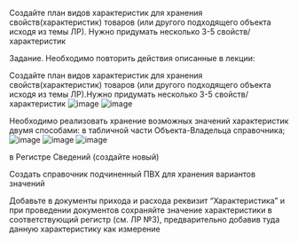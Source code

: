Создайте план видов характеристик для хранения свойств(характеристик) товаров 
(или другого подходящего объекта исходя из темы ЛР). Нужно придумать несколько 
3-5 свойств/характеристик

Задание. Необходимо повторить действия описанные в лекции:

Создайте план видов характеристик для хранения свойств(характеристик) товаров 
(или другого подходящего объекта исходя из темы ЛР).Нужно придумать несколько 
3-5 свойств/характеристик
![image](https://user-images.githubusercontent.com/104137750/232826268-f832e8fb-0b32-4ccf-813c-938dd061d669.png)
![image](https://user-images.githubusercontent.com/104137750/232826666-1d86e3b3-b300-4a39-8189-d53997bd1597.png)

Необходимо реализовать хранение возможных значений характеристик двумя способами:
в табличной части Объекта-Владельца справочника;
![image](https://user-images.githubusercontent.com/104137750/232826951-5cf9777f-e908-48fc-b4f0-8d9f7d10d825.png)
![image](https://user-images.githubusercontent.com/104137750/232827100-3925f2f5-2a2b-4727-9381-9ae5f42b4160.png)
![image](https://user-images.githubusercontent.com/104137750/232827435-4c015c42-2c84-41d4-8c01-6496f9eefba3.png)

в Регистре Сведений (создайте новый)

Создать справочник подчиненный ПВХ для хранения вариантов значений

Добавьте в документы прихода и расхода реквизит “Характеристика” и при проведении 
документов сохраняйте значение характеристики в соответствующий регистр (см. ЛР №3), 
предварительно добавив туда данную характеристику как измерение
